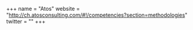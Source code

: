 +++
name = "Atos"
website = "http://ch.atosconsulting.com/#!/competencies?section=methodologies"
twitter = ""
+++